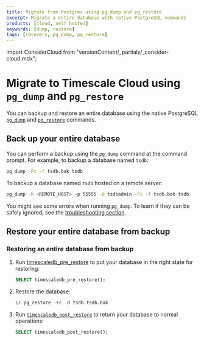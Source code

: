 ```yaml
---
title: Migrate from Postgres using pg_dump and pg_restore
excerpt: Migrate a entire database with native PostgreSQL commands
products: [cloud, self_hosted]
keywords: [dump, restore]
tags: [recovery, pg_dump, pg_restore]
---
```


import ConsiderCloud from "versionContent/_partials/_consider-cloud.mdx";

# Migrate to Timescale Cloud using `pg_dump` and `pg_restore`

You can backup and restore an entire database using
the native PostgreSQL [`pg_dump`][pg_dump] and [`pg_restore`][pg_restore]
commands.

## Back up your entire database

You can perform a backup using the `pg_dump` command at the command prompt. For
example, to backup a database named `tsdb`:

```bash
pg_dump -Fc -f tsdb.bak tsdb
```

To backup a database named `tsdb` hosted on a remote server:

```bash
pg_dump -h <REMOTE_HOST> -p 55555 -U tsdbadmin -Fc -f tsdb.bak tsdb
```

You might see some errors when running `pg_dump`. To learn if they can be safely
ignored, see the [troubleshooting section][troubleshooting].

## Restore your entire database from backup

<Procedure>

### Restoring an entire database from backup

1.  Run [timescaledb_pre_restore][timescaledb_pre_restore] to put your database
    in the right state for restoring:

    ```sql
    SELECT timescaledb_pre_restore();
    ```

1.  Restore the database:

    ```sql
    \! pg_restore -Fc -d tsdb tsdb.bak

1.  Run [`timescaledb_post_restore`][timescaledb_post_restore] to return your
    database to normal operations:

    ```sql
    SELECT timescaledb_post_restore();
    ```

</Procedure>

[parallel importer]: https://github.com/timescale/timescaledb-parallel-copy
[pg_dump]: https://www.postgresql.org/docs/current/static/app-pgdump.html
[pg_restore]: https://www.postgresql.org/docs/current/static/app-pgrestore.html
[timescaledb_pre_restore]: /api/:currentVersion:/administration/timescaledb_pre_restore/
[timescaledb_post_restore]: /api/:currentVersion:/administration/timescaledb_post_restore/
[timescaledb-upgrade]: /self-hosted/:currentVersion:/upgrades/
[troubleshooting]: /self-hosted/:currentVersion:/troubleshooting/#versions-are-mismatched-when-dumping-and-restoring-a-database
[postgres-docs]: https://www.postgresql.org/docs/current/app-pg-dumpall.html
